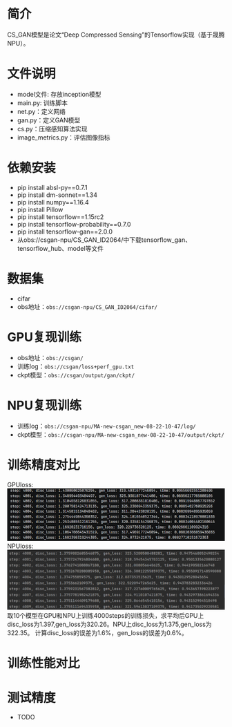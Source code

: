 # 简介
CS_GAN模型是论文“Deep Compressed Sensing”的Tensorflow实现（基于晟腾NPU）。
# 文件说明
* model文件: 存放inception模型
* main.py: 训练脚本
* net.py：定义网络
* gan.py：定义GAN模型
* cs.py：压缩感知算法实现
* image_metrics.py：评估图像指标
# 依赖安装
* pip install absl-py==0.7.1
* pip install dm-sonnet==1.34
* pip install numpy==1.16.4
* pip install Pillow
* pip install tensorflow==1.15rc2
* pip install tensorflow-probability==0.7.0
* pip install tensorflow-gan==2.0.0
* 从obs://csgan-npu/CS_GAN_ID2064/中下载tensorflow_gan、tensorflow_hub、model等文件
# 数据集
* cifar
* obs地址：`obs://csgan-npu/CS_GAN_ID2064/cifar/`
# GPU复现训练
* obs地址：`obs://csgan/`
* 训练log：`obs://csgan/loss+perf_gpu.txt`
* ckpt模型：`obs://csgan/output/gan/ckpt/`
# NPU复现训练
* 训练log：`obs://csgan-npu/MA-new-csgan_new-08-22-10-47/log/`
* ckpt模型：`obs://csgan-npu/MA-new-csgan_new-08-22-10-47/output/ckpt/`
# 训练精度对比
GPUloss:
![输入图片说明](images/GPUloss.png)
NPUloss:
![输入图片说明](images/NPUloss.png)
取10个模型在GPU和NPU上训练4000steps的训练损失，求平均后GPU上disc_loss为1.397,gen_loss为320.26。NPU上disc_loss为1.375,gen_loss为322.35。
计算disc_loss的误差为1.6%，gen_loss的误差为0.6%。
# 训练性能对比

# 测试精度
* TODO